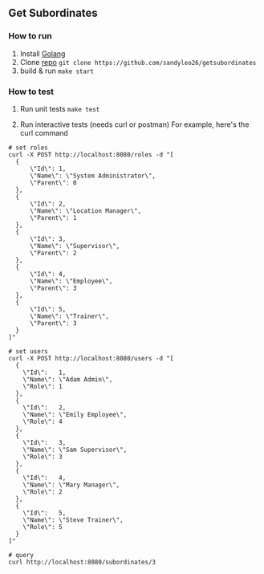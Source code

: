 ## Get Subordinates

### How to run
1. Install [Golang](https://golang.org/dl/)
2. Clone [repo](https://github.com/sandyleo26/getsubordinates)
`git clone https://github.com/sandyleo26/getsubordinates`
3. build & run
`make start`


### How to test
1. Run unit tests
`make test`

2. Run interactive tests (needs curl or postman)
For example, here's the curl command

```shell
# set roles
curl -X POST http://localhost:8080/roles -d "[
  {
      \"Id\": 1,
      \"Name\": \"System Administrator\",
      \"Parent\": 0
  },
  {
      \"Id\": 2,
      \"Name\": \"Location Manager\",
      \"Parent\": 1
  },
  {
      \"Id\": 3,
      \"Name\": \"Supervisor\",
      \"Parent\": 2
  },
  {
      \"Id\": 4,
      \"Name\": \"Employee\",
      \"Parent\": 3
  },
  {
      \"Id\": 5,
      \"Name\": \"Trainer\",
      \"Parent\": 3
  }
]"

# set users
curl -X POST http://localhost:8080/users -d "[
  {
    \"Id\":   1,
    \"Name\": \"Adam Admin\",
    \"Role\": 1
  },
  {
    \"Id\":   2,
    \"Name\": \"Emily Employee\",
    \"Role\": 4
  },
  {
    \"Id\":   3,
    \"Name\": \"Sam Supervisor\",
    \"Role\": 3
  },
  {
    \"Id\":   4,
    \"Name\": \"Mary Manager\",
    \"Role\": 2
  },
  {
    \"Id\":   5,
    \"Name\": \"Steve Trainer\",
    \"Role\": 5
  }
]"

# query
curl http://localhost:8080/subordinates/3

```
